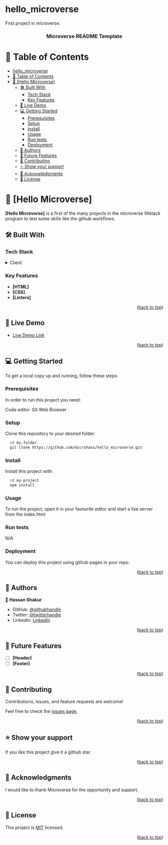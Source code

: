 # hello_microverse

First project in microverse.

<a name="readme-top"></a>

<div align="center">

  <h3><b>Microverse README Template</b></h3>

</div>

# 📗 Table of Contents

- [hello_microverse](#hello_microverse)
- [📗 Table of Contents](#-table-of-contents)
- [📖 \[Hello Microverse\] ](#-hello-microverse-)
  - [🛠 Built With ](#-built-with-)
    - [Tech Stack ](#tech-stack-)
    - [Key Features ](#key-features-)
  - [🚀 Live Demo ](#-live-demo-)
  - [💻 Getting Started ](#-getting-started-)
    - [Prerequisites](#prerequisites)
    - [Setup](#setup)
    - [Install](#install)
    - [Usage](#usage)
    - [Run tests](#run-tests)
    - [Deployment](#deployment)
  - [👥 Authors ](#-authors-)
  - [🔭 Future Features ](#-future-features-)
  - [🤝 Contributing ](#-contributing-)
  - [⭐️ Show your support ](#️-show-your-support-)
  - [🙏 Acknowledgments ](#-acknowledgments-)
  - [📝 License ](#-license-)

<!-- PROJECT DESCRIPTION -->

# 📖 [Hello Microverse] <a name="about-project"></a>

**[Hello Microverse]** is a first of the many projects in the microverse fillstack program to test some skills like the github workflows.

## 🛠 Built With <a name="built-with"></a>

### Tech Stack <a name="tech-stack"></a>

<details>
  <summary>Client</summary>
  <ul>
    <li><a href="#">HTML</a></li>
    <li><a href="#">CSS</a></li>
    <li><a href="#">Linters</a></li>
  </ul>
</details>

### Key Features <a name="key-features"></a>

- **[HTML]**
- **[CSS]**
- **[Linters]**

<p align="right">(<a href="#readme-top">back to top</a>)</p>

<!-- LIVE DEMO -->

## 🚀 Live Demo <a name="live-demo"></a>

- [Live Demo Link](#)

<p align="right">(<a href="#readme-top">back to top</a>)</p>

<!-- GETTING STARTED -->

## 💻 Getting Started <a name="getting-started"></a>

To get a local copy up and running, follow these steps.

### Prerequisites

In order to run this project you need:

Code editor.
Git
Web Browser

### Setup

Clone this repository to your desired folder:

```sh
  cd my-folder
  git clone https://github.com/microhass/hello_microverse.git
```

### Install

Install this project with:

```sh
  cd my-project
  npm install
```

### Usage

To run the project, open it in your favourite editor and start a live server from the index.html

### Run tests

N/A

### Deployment

You can deploy this project using github pages in your repo.

<p align="right">(<a href="#readme-top">back to top</a>)</p>

<!-- AUTHORS -->

## 👥 Authors <a name="authors"></a>

👤 **Hassan Shakur**

- GitHub: [@githubhandle](https://github.com/hassanShakur)
- Twitter: [@twitterhandle](https://twitter.com/HassShakur)
- LinkedIn: [LinkedIn](https://www.linkedin.com/in/hassan-shakur-4283ab232/)

<p align="right">(<a href="#readme-top">back to top</a>)</p>

<!-- FUTURE FEATURES -->

## 🔭 Future Features <a name="future-features"></a>

- [ ] **[Header]**
- [ ] **[Footer]**

<p align="right">(<a href="#readme-top">back to top</a>)</p>

<!-- CONTRIBUTING -->

## 🤝 Contributing <a name="contributing"></a>

Contributions, issues, and feature requests are welcome!

Feel free to check the [issues page](../../issues/).

<p align="right">(<a href="#readme-top">back to top</a>)</p>

<!-- SUPPORT -->

## ⭐️ Show your support <a name="support"></a>

If you like this project give it a github star.

<p align="right">(<a href="#readme-top">back to top</a>)</p>

<!-- ACKNOWLEDGEMENTS -->

## 🙏 Acknowledgments <a name="acknowledgements"></a>

I would like to thank Microverse for the opportunity and support.

<p align="right">(<a href="#readme-top">back to top</a>)</p>

<!-- LICENSE -->

## 📝 License <a name="license"></a>

This project is [MIT](./LICENSE) licensed.

<p align="right">(<a href="#readme-top">back to top</a>)</p>
